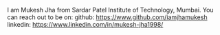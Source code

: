 I am Mukesh Jha from Sardar Patel Institute of Technology, Mumbai.
You can reach out to be on:
github: https://www.github.com/iamjhamukesh
linkedin: https://www.linkedin.com/in/mukesh-jha1998/
